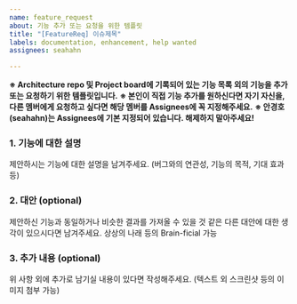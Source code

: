 ```yaml
---
name: feature_request
about: 기능 추가 또는 요청을 위한 템플릿
title: "[FeatureReq] 이슈제목"
labels: documentation, enhancement, help wanted
assignees: seahahn

---
```


**※ Architecture repo 및 Project board에 기록되어 있는 기능 목록 외의 기능을 추가 또는 요청하기 위한 템플릿입니다.**
**※ 본인이 직접 기능 추가를 원하신다면 자기 자신을, 다른 멤버에게 요청하고 싶다면 해당 멤버를 Assignees에 꼭 지정해주세요.**
**※ 안경호(seahahn)는 Assignees에 기본 지정되어 있습니다. 해제하지 말아주세요!**

### 1. 기능에 대한 설명
제안하시는 기능에 대한 설명을 남겨주세요. (버그와의 연관성, 기능의 목적, 기대 효과 등)

### 2. 대안 (optional)
제안하신 기능과 동일하거나 비슷한 결과를 가져올 수 있을 것 같은 다른 대안에 대한 생각이 있으시다면 남겨주세요.
상상의 나래 등의 Brain-ficial 가능

### 3. 추가 내용 (optional)
위 사항 외에 추가로 남기실 내용이 있다면 작성해주세요.
(텍스트 외 스크린샷 등의 이미지 첨부 가능)

